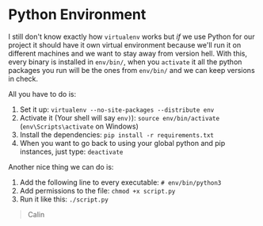# Python Environment

I still don't know exactly how `virtualenv` works but _if_ we use Python for our project it should have it own virtual environment because we'll run it on different machines and we want to stay away from version hell.
With this, every binary is installed in `env/bin/`, when you `activate` it all the python packages you run will be the ones from `env/bin/` and we can keep versions in check.

All you have to do is:
1. Set it up: `virtualenv --no-site-packages --distribute env`
2. Activate it (Your shell will say `env)`): `source env/bin/activate` (`env\Scripts\activate` on Windows)
3. Install the dependencies: `pip install -r requirements.txt`
4. When you want to go back to using your global python and pip instances, just type: `deactivate`

Another nice thing we can do is:
1. Add the following line to every executable: `# env/bin/python3`
2. Add permissions to the file: `chmod +x script.py`
3. Run it like this: `./script.py`

> Calin